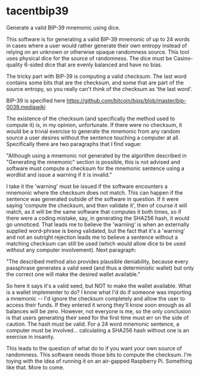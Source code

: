 # tacentbip39
Generate a valid BIP-39 mnemonic using dice.

This software is for generating a valid BIP-39 mnemonic of up to 24 words in cases where a user would rather
generate their own entropy instead of relying on an unknown or otherwise opaque randomness source. This tool
uses physical dice for the source of randomness. The dice must be Casino-quality 6-sided dice that are evenly
balanced and have no bias.

The tricky part with BIP-39 is computing a valid checksum. The last word contains some bits that are the
checksum, and some that are part of the source entropy, so you really can't think of the checksum as 'the last word'.

BIP-39 is specified here https://github.com/bitcoin/bips/blob/master/bip-0039.mediawiki

The existence of the checksum (and specifically the method used to compute it) is, in my opinion, unfortunate.
If there were no checksum, it would be a trivial exercise to generate the mnemonic from any random source a
user desires without the sentence touching a computer at all. Specifically there are two paragraphs that I find
vague:

"Although using a mnemonic not generated by the algorithm described in "Generating the mnemonic" section is possible,
this is not advised and software must compute a checksum for the mnemonic sentence using a wordlist and issue a
warning if it is invalid."

I take it the 'warning' must be issued if the software encounters a mnemonic where the checksum does not match. This
can happen if the sentence was generated outside of the software in question. If it were saying 'compute the
checksum, and then validate it', then of course it will match, as it will be the same software that computes it both
times, so if there were a coding mistake, say, in generating the SHA256 hash, it would go unnoticed. That leads me to
believe the 'warning' is when an externally supplied word-phrase is being validated, but the fact that it's a 'warning' and not an outright rejection leads me to believe a sentence without a matching checksum can still be used (which would allow dice to be used without any computer involvement). Next paragraph:

"The described method also provides plausible deniability, because every passphrase generates a valid seed (and thus
a deterministic wallet) but only the correct one will make the desired wallet available."

So here it says it's a valid seed, but NOT to make the wallet available. What is a wallet implementer to do? I know what I'd do if someone was importing a mnemonic -- I'd ignore the checksum completely and allow the user to access their funds. If
they entered it wrong they'll know soon enough as all balances will be zero. However, not everyone is me, so the only
conclusion is that users generating their seed for the first time must err on the side of caution. The hash must be valid. For a 24 word mnemonic sentence, a computer must be involved... calculating a SHA256 hash without one is an exercise in insanity.

This leads to the question of what do to if you want your own source of randomness. This software needs those bits to
compute the checksum. I'm toying with the idea of running it on an air-gapped Raspberry Pi. Something like that. More to come.


